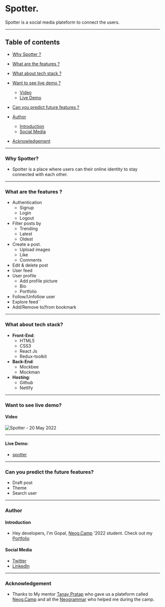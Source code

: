 # Spotter.

Spotter is a social media plateform to connect the users.

*** 

## Table of contents

* [Why Spotter ?](#why)
* [What are the features ?](#features)
* [What about tech stack ?](#tech-stack)
* [Want to see live demo ?](#live-demo)

  * [Video](#video)
  * [Live Demo](#link)
  
* [Can you predict future features ?](#future-features)
* [Author](#author)

  * [Introduction](#introduction)
  * [Social Media](#social-media)
  
* [Acknowledgement](#acknowledgement)


***

<a name="why"/>

### Why Spotter?
* Spotter is a place where users can their online identity to stay connected with each other.

***

<a name="features"/>

### What are the features ?
* Authentication
  * Signup
  * Login
  * Logout
* Filter posts by
  * Trending
  * Latest
  * Oldest
* Create a post.
  * Upload images
  * Like
  * Comments
* Edit & delete post
* User feed 
* User profile
  * Add profile picture
  * Bio
  * Portfolio
* Follow/Unfollow user
* Explore feed``
* Add/Remove to/from bookmark
***

<a name="tech-stack"/>

### What about tech stack?
* **Front-End**:
  * HTML5
  * CSS3
  * React Js
  * Redux-toolkit
* **Back-End**:
  * Mockbee
  * Mockman
* **Hosting**:
  * Github
  * Netlify

***

<a name="live-demo"/>

### Want to see live demo?

<a name="video"/>

#### Video

![Spotter - 20 May 2022](https://user-images.githubusercontent.com/75557011/169580257-89d3ce40-c3cd-480b-9cf1-c713981c17a0.gif)



***
<a name="link"/>

#### Live Demo:
* [spotter](https://sm-spotter.netlify.app/)

***

<a name="future-features"/>

### Can you predict the future features?
* Draft post
* Theme
* Search user

***

<a name="author"/>

### Author

<a name="introduction"/>

#### Introduction
* Hey developers, I'm Gopal, [Neog.Camp](https://neog.camp/) '2022 student. Check out my [Portfolio](https://gopalbharadva.netlify.app/)

<a name="social-media"/>

#### Social Media
* [Twitter](https://twitter.com/Gopal_33_gb)
* [LinkedIn](https://www.linkedin.com/in/gopal-bharadva-1aa880176/)

***

<a name="acknowledge"/>

### Acknowledgement

* Thanks to My mentor [Tanay Pratap](https://twitter.com/tanaypratap) who gave us a plateform called [Neog.Camp](https://neog.camp/) and all the [Neogrammar](https://neog.camp/) who helped me during the camp.
